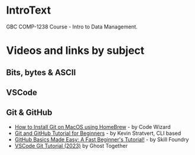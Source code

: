 # IntroText
GBC COMP-1238 Course - Intro to Data Management.


# Videos and links by subject
## Bits, bytes & ASCII

## VSCode

## Git & GitHub
- [How to Install Git on MacOS using HomeBrew](https://www.youtube.com/watch?v=B4qsvQ5IqWk) - by Code Wizard
- [Git and GitHub Tutorial for Beginners](https://www.youtube.com/watch?v=tRZGeaHPoaw) - by Kevin Stratvert, CLI based
- [GitHub Basics Made Easy: A Fast Beginner's Tutorial!](https://www.youtube.com/watch?v=Oaj3RBIoGFc) - by Skill Foundry
- [VSCode Git Tutorial (2023)](https://www.youtube.com/watch?v=WAqWUfGIQYI) by Ghost Together
